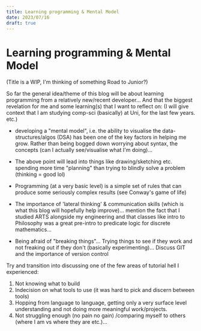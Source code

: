 ```yaml
---
title: Learning programming & Mental Model
date: 2023/07/16
draft: true
---
```



# Learning programming & Mental Model

(Title is a WIP, I'm thinking of something Road to Junior?)

So far the general idea/theme of this blog will be about learning programming from a relatively new/recent developer... And that the biggest revelation for me and some learning(s) that I want to reflect on:
(I will give context that I am studying comp-sci (basically) at Uni, for the last few years. etc.)



- developing a "mental model", i.e. the ability to visualise the data-structures/algos (DSA) has been one of the key factors in helping me grow. Rather than being bogged down worrying about syntax, the concepts (can I actually see/visualise what I'm doing)...

- The above point will lead into things like drawing/sketching etc. spending more time "planning" than trying to blindly solve a problem (thinking = good lol)

- Programming (at a very basic level) is a simple set of rules that can produce some seriously complex results (see Conway's game of life)

- The importance of 'lateral thinking' & communication skills (which is what this blog will hopefully help improve)... mention the fact that I studied ARTS alongside my engineering and that classes like intro to Philosophy was a great pre-intro to predicate logic for discrete mathematics...  

- Being afraid of "breaking things"... Trying things to see if they work and not freaking out if they don't (basically experimenting)... Discuss GIT and the importance of version control


Try and transition into discussing one of the few areas of tutorial hell I experienced:
1. Not knowing what to build
2. Indecision on what tools to use (it was hard to pick and discern between tools)
3. Hopping from language to language, getting only a very surface level understanding and not doing more meaningful work/projects.
4. Not struggling enough (no pain no gain) /comparing myself to others (where I am vs where they are etc.)... 




